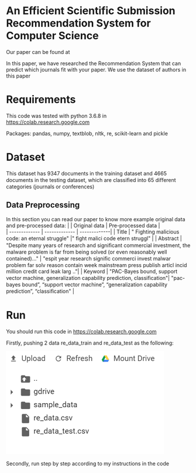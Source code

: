# An Efficient Scientific Submission Recommendation System for Computer Science

Our paper can be found  at 

In this paper, we have researched the Recommendation System that can predict which journals fit with your paper. We use the dataset of authors in this paper 


#  Requirements

This code was tested with python 3.6.8 in https://colab.research.google.com

Packages:  pandas, numpy,  textblob, nltk, re, scikit-learn and pickle 

#  Dataset

This dataset has 9347 documents in the training dataset and 4665 documents in the testing dataset, which are classiﬁed into 65 diﬀerent categories (journals or conferences)

## Data Preprocessing

In this section you can read our paper to know  more
example original data and pre-processed data:
|               |  Original data     | Pre-processed data              |          
| ------------- | ------------- | -------------|
| Title         | " Fighting malicious code: an eternal struggle"  |" ﬁght malici code etern struggl"        |
| Abstract      | "Despite many years of research and signiﬁcant commercial investment, the malware problem is far from being solved (or even reasonably well contained)..."  | "espit year research signiﬁc commerci invest malwar problem far solv reason contain week mainstream press publish articl incid million credit card leak larg .."|
| Keyword       |  "PAC-Bayes bound, support vector machine, generalization capability prediction, classiﬁcation"|  "pac-bayes bound”, “support vector machine”, “generalization capability prediction”, “classiﬁcation"            | 

# Run
You should run this code in https://colab.research.google.com

Firstly, pushing 2 data re_data_train and re_data_test as the following:

<img src="image/image1.PNG">

Secondly,  run step by step according to my instructions in the code 



